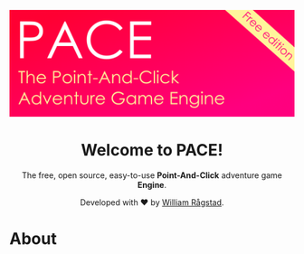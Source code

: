 ![](PointAndClickEngine/Resources/pace%20startup%20banner.png)

<div align="center">
 <h1>Welcome to PACE!</h1>
 <p>
  The free, open source, easy-to-use <b>Point-And-Click</b> adventure game <b>Engine</b>.
 </p>
 <p> Developed with ♥ by <a href="https://github.com/WilliamRagstad" target="_blank">William Rågstad</a>. </p>
</div>

# About

